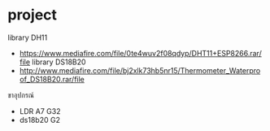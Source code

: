 # project
 

 library DH11 
 
 -  https://www.mediafire.com/file/0te4wuv2f08qdyp/DHT11+ESP8266.rar/file
 library DS18B20
 -  http://www.mediafire.com/file/bj2xlk73hb5nr15/Thermometer_Waterproof_DS18B20.rar/file


ขาอุปกรณ์ 
- LDR A7 G32 
- ds18b20 G2
 
